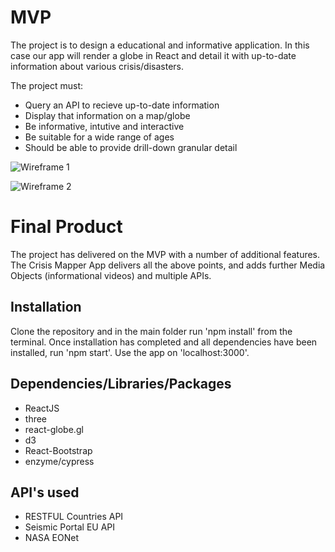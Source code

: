 # MVP

The project is to design a educational and informative application. In this case our app will render a globe in React and detail it with up-to-date information about various crisis/disasters.

The project must:

- Query an API to recieve up-to-date information
- Display that information on a map/globe
- Be informative, intutive and interactive
- Be suitable for a wide range of ages
- Should be able to provide drill-down granular detail


![Wireframe 1](**)

![Wireframe 2](**)

# Final Product

The project has delivered on the MVP with a number of additional features. The Crisis Mapper App delivers all the above points, and adds further Media Objects (informational videos) and multiple APIs.

## Installation

Clone the repository and in the main folder run 'npm install' from the terminal. Once installation has completed and all dependencies have been installed, run 'npm start'. Use the app on 'localhost:3000'.

## Dependencies/Libraries/Packages

- ReactJS
- three
- react-globe.gl
- d3
- React-Bootstrap
- enzyme/cypress


## API's used

- RESTFUL Countries API
- Seismic Portal EU API
- NASA EONet